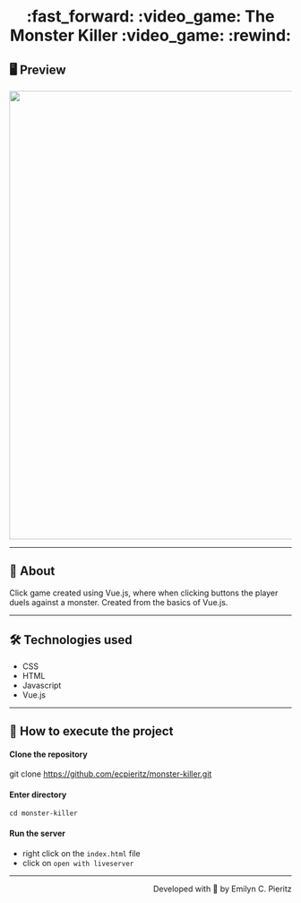 <h1 align = "center"> :fast_forward: :video_game: The Monster Killer :video_game: :rewind: </h1>

## 🖥 Preview
<p align = "center">
  <img src = "https://raw.githubusercontent.com/ecpieritz/monster-killer/main/img/monster-killer-print.png" width = "800">
</p>

---

## 📖 About
<p>Click game created using Vue.js, where when clicking buttons the player duels against a monster. Created from the basics of Vue.js.</p>

---

## 🛠 Technologies used
- CSS
- HTML
- Javascript
- Vue.js

---


## 🚀 How to execute the project
#### Clone the repository
git clone https://github.com/ecpieritz/monster-killer.git

#### Enter directory
`cd monster-killer`

#### Run the server
- right click on the `index.html` file
- click on `open with liveserver`

---
<p align = "right">Developed with 💙 by Emilyn C. Pieritz</p>
